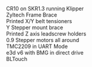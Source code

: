 CR10 on SKR1.3 running Klipper  
Zyltech Frame Brace  
Printed X/Y belt tensioners  
Y Stepper mount brace  
Printed Z axis leadscrew holders  
0.9 Stepper motors all around  
TMC2209 in UART Mode  
e3d v6 with BMG in direct drive  
BLTouch  

